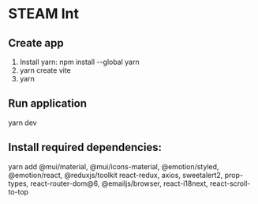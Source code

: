 #  STEAM Int

## Create app
1. Install yarn: npm install --global yarn
2. yarn create vite
3. yarn

## Run application
yarn dev

## Install required dependencies:
yarn add
    @mui/material, @mui/icons-material, @emotion/styled, @emotion/react, 
    @reduxjs/toolkit react-redux, axios, sweetalert2, prop-types, react-router-dom@6,
    @emailjs/browser, react-i18next, react-scroll-to-top

